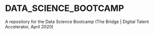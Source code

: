 # DATA_SCIENCE_BOOTCAMP
A repository for the Data Science Bootcamp (The Bridge | Digital Talent Accelerator, April 2020)
